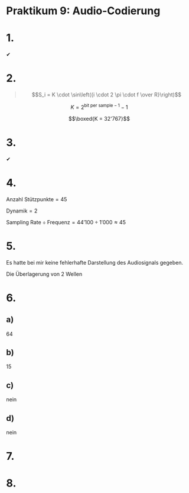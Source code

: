 # Praktikum 9: Audio-Codierung

# 1.

✔

# 2.

>$$S_i = K \cdot \sin\left({i \cdot 2 \pi \cdot f \over R}\right)$$

$$K = 2^{\text{bit per sample} - 1} - 1$$

$$\boxed{K = 32'767}$$

# 3.

✔

# 4.

$\text{Anzahl Stützpunkte} = 45$

$\text{Dynamik} = 2$

$\text{Sampling Rate} \div \text{Frequenz} = 44'100 \div 1'000 \approx 45$
# 5.

Es hatte bei mir keine fehlerhafte Darstellung des Audiosignals gegeben.

Die Überlagerung von 2 Wellen

# 6.

## a)

64

## b)

15

## c)

nein

## d)

nein

# 7.

# 8.
